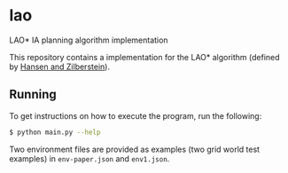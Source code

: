 # lao
LAO* IA planning algorithm implementation

This repository contains a implementation for the LAO* algorithm (defined by [Hansen and Zilberstein](https://www.sciencedirect.com/science/article/pii/S0004370201001060)).

## Running
To get instructions on how to execute the program, run the following:

```bash
$ python main.py --help
```

Two environment files are provided as examples (two grid world test examples) in `env-paper.json` and `env1.json`.
